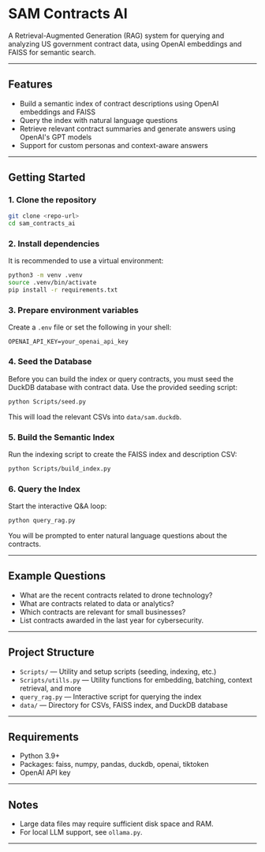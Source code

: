 # SAM Contracts AI

A Retrieval-Augmented Generation (RAG) system for querying and analyzing US government contract data, using OpenAI embeddings and FAISS for semantic search.

---

## Features
- Build a semantic index of contract descriptions using OpenAI embeddings and FAISS
- Query the index with natural language questions
- Retrieve relevant contract summaries and generate answers using OpenAI's GPT models
- Support for custom personas and context-aware answers

---

## Getting Started

### 1. Clone the repository
```bash
git clone <repo-url>
cd sam_contracts_ai
```

### 2. Install dependencies
It is recommended to use a virtual environment:
```bash
python3 -m venv .venv
source .venv/bin/activate
pip install -r requirements.txt
```

### 3. Prepare environment variables
Create a `.env` file or set the following in your shell:
```
OPENAI_API_KEY=your_openai_api_key
```

### 4. Seed the Database
Before you can build the index or query contracts, you must seed the DuckDB database with contract data. Use the provided seeding script:
```bash
python Scripts/seed.py
```
This will load the relevant CSVs into `data/sam.duckdb`.

### 5. Build the Semantic Index
Run the indexing script to create the FAISS index and description CSV:
```bash
python Scripts/build_index.py
```

### 6. Query the Index
Start the interactive Q&A loop:
```bash
python query_rag.py
```
You will be prompted to enter natural language questions about the contracts.

---

## Example Questions
- What are the recent contracts related to drone technology?
- What are contracts related to data or analytics?
- Which contracts are relevant for small businesses?
- List contracts awarded in the last year for cybersecurity.

---

## Project Structure
- `Scripts/` — Utility and setup scripts (seeding, indexing, etc.)
- `Scripts/utills.py` — Utility functions for embedding, batching, context retrieval, and more
- `query_rag.py` — Interactive script for querying the index
- `data/` — Directory for CSVs, FAISS index, and DuckDB database

---

## Requirements
- Python 3.9+
- Packages: faiss, numpy, pandas, duckdb, openai, tiktoken
- OpenAI API key

---

## Notes
- Large data files may require sufficient disk space and RAM.
- For local LLM support, see `ollama.py`.

---

